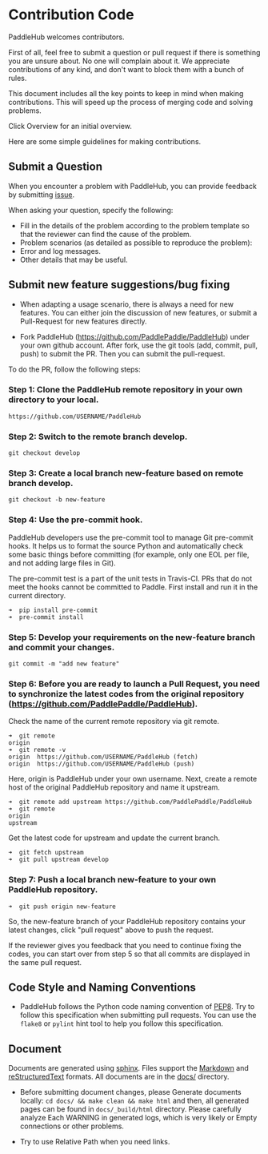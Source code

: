 # Contribution Code

PaddleHub welcomes contributors.

First of all, feel free to submit a question or pull request if there is something you are unsure about. No one will complain about it. We appreciate contributions of any kind, and don't want to block them with a bunch of rules.

This document includes all the key points to keep in mind when making contributions. This will speed up the process of merging code and solving problems.

Click Overview for an initial overview.

Here are some simple guidelines for making contributions.

## Submit a Question

When you encounter a problem with PaddleHub, you can provide feedback by submitting [issue](https://github.com/PaddlePaddle/PaddleHub/issues).

When asking your question, specify the following:

* Fill in the details of the problem according to the problem template so that the reviewer can find the cause of the problem.
* Problem scenarios (as detailed as possible to reproduce the problem):
* Error and log messages.
* Other details that may be useful.

## Submit new feature suggestions/bug fixing

* When adapting a usage scenario, there is always a need for new features. You can either join the discussion of new features, or submit a Pull-Request for new features directly.

* Fork PaddleHub (https://github.com/PaddlePaddle/PaddleHub) under your own github account. After fork, use the git tools (add, commit, pull, push) to submit the PR. Then you can submit the pull-request.

To do the PR, follow the following steps:

### Step 1: Clone the PaddleHub remote repository in your own directory to your local.

```
https://github.com/USERNAME/PaddleHub
```

### Step 2: Switch to the remote branch develop.

```
git checkout develop
```

### Step 3: Create a local branch new-feature based on remote branch develop.

```
git checkout -b new-feature
```

### Step 4: Use the pre-commit hook.

PaddleHub developers use the pre-commit tool to manage Git pre-commit hooks. It helps us to format the source Python and automatically check some basic things before committing (for example, only one EOL per file, and not adding large files in Git).

The pre-commit test is a part of the unit tests in Travis-CI. PRs that do not meet the hooks cannot be committed to Paddle. First install and run it in the current directory.

```shell
➜  pip install pre-commit
➜  pre-commit install
```

### Step 5: Develop your requirements on the new-feature branch and commit your changes.

```
git commit -m "add new feature"
```

### Step 6: Before you are ready to launch a Pull Request, you need to synchronize the latest codes from the original repository (https://github.com/PaddlePaddle/PaddleHub).

Check the name of the current remote repository via git remote.

```shell
➜  git remote
origin
➜  git remote -v
origin	https://github.com/USERNAME/PaddleHub (fetch)
origin	https://github.com/USERNAME/PaddleHub (push)
```

Here, origin is PaddleHub under your own username. Next, create a remote host of the original PaddleHub repository and name it upstream.

```shell
➜  git remote add upstream https://github.com/PaddlePaddle/PaddleHub
➜  git remote
origin
upstream
```

Get the latest code for upstream and update the current branch.

```shell
➜  git fetch upstream
➜  git pull upstream develop
```

### Step 7: Push a local branch new-feature to your own PaddleHub repository.

```
➜  git push origin new-feature
```

So, the new-feature branch of your PaddleHub repository contains your latest changes, click "pull request" above to push the request.

If the reviewer gives you feedback that you need to continue fixing the codes, you can start over from step 5 so that all commits are displayed in the same pull request.

## Code Style and Naming Conventions

* PaddleHub follows the Python code naming convention of  [PEP8](https://www.python.org/dev/peps/pep-0008/). Try to follow this specification when submitting pull requests. You can use the `flake8` or `pylint` hint tool to help you follow this specification.

## Document

Documents are generated using  [sphinx](http://sphinx-doc.org/). Files support the [Markdown](https://guides.github.com/features/mastering-markdown/) and [reStructuredText](http://www.sphinx-doc.org/en/master/usage/restructuredtext/basics.html)  formats. All documents are in the  [docs/](../../)  directory.

* Before submitting document changes, please Generate documents locally: `cd docs/ && make clean && make html` and then, all generated pages can be found in `docs/_build/html` directory. Please carefully analyze Each WARNING in generated logs, which is very likely or Empty connections or other problems.

* Try to use Relative Path when you need links.
